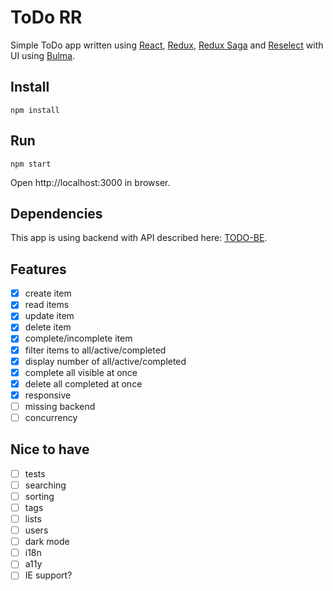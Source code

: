 # ToDo RR

Simple ToDo app written using [React](https://reactjs.org), [Redux](https://redux.js.org), [Redux Saga](https://redux-saga.js.org) and [Reselect](https://github.com/reduxjs/reselect) with UI using [Bulma](https://bulma.io).

## Install

```
npm install
```

## Run

```
npm start
```

Open http://localhost:3000 in browser.

## Dependencies

This app is using backend with API described here: [TODO-BE](https://github.com/morosystems/todo-be).

## Features

- [x] create item
- [x] read items
- [x] update item
- [x] delete item
- [x] complete/incomplete item
- [x] filter items to all/active/completed
- [x] display number of all/active/completed
- [x] complete all visible at once
- [x] delete all completed at once
- [x] responsive
- [ ] missing backend
- [ ] concurrency

## Nice to have

- [ ] tests
- [ ] searching
- [ ] sorting
- [ ] tags
- [ ] lists
- [ ] users
- [ ] dark mode
- [ ] i18n
- [ ] a11y
- [ ] IE support?
